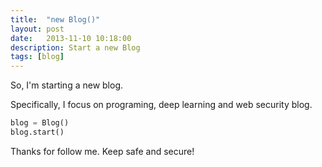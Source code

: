 ```yaml
---
title:  "new Blog()"
layout: post
date:   2013-11-10 10:18:00
description: Start a new Blog
tags: [blog]
---
```


So, I'm starting a new blog.

Specifically, I focus on programing, deep learning and web security blog.

```py
blog = Blog()
blog.start()
```


Thanks for follow me. Keep safe and secure!

